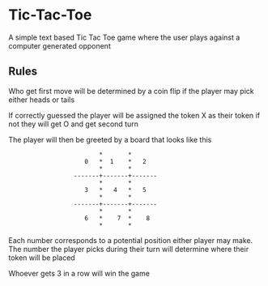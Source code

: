 # Tic-Tac-Toe
A simple text based Tic Tac Toe game where the user plays against a computer generated opponent

## Rules 

Who get first move will be determined by a coin flip if the player may pick either heads or tails 

If correctly guessed the player will be assigned the token X as their token if not they will get O and get second turn

The player will then be greeted by a board that looks like this

       
                             *       *
                         0   *  1    *   2
                             *       *   
                      -------+-------+-------
                             *       *
                         3   *   4   *   5
                             *       *
                      -------+-------+-------
                             *       *
                         6   *    7  *    8
                             *       *  
         
         
    
         
Each number corresponds to a potential position either player may make. The number the player picks during their turn will determine where their token will be placed 

Whoever gets 3 in a row will win the game


